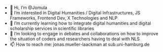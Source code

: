 - 👋 Hi, I’m @Jomula
- 👀 I’m interested in Digital Humanities / Digital Infrastructures, JS Frameworks, Frontend Dev, X Technologies and NLP
- 🌱 I’m currently learning how to integrate digital humanities and digital scholarship services in scientific libraries
- 💞️ I’m looking to engage in debates and collaborations on how to improve the situation of coders and researchers having to deal with NLS
- 📫 How to reach me: jonas.mueller-laackman at sub.uni-hamburg.de

<!---
Jomula/Jomula is a ✨ special ✨ repository because its `README.md` (this file) appears on your GitHub profile.
You can click the Preview link to take a look at your changes.
--->
